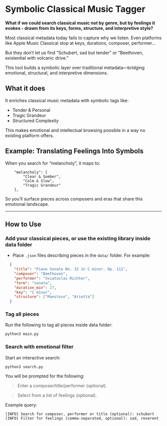 # Symbolic Classical Music Tagger

**What if we could search classical music not by genre, but by feelings it evokes - drawn from its keys, forms, structure, and interpretive style?**

Most classical metadata today fails to capture why we listen. Even platforms like Apple Music Classical stop at keys, durations, composer, performer…

But they don’t let us find “Schubert, sad but tender” or “Beethoven, existential with volcanic drive.”

This tool builds a symbolic layer over traditional metadata—bridging emotional, structural, and interpretive dimensions.

## What it does
It enriches classical music metadata with symbolic tags like:

- Tender & Personal
- Tragic Grandeur
- Structured Complexity

This makes emotional and intellectual browsing possible in a way no existing platform offers.

## Example: Translating Feelings Into Symbols

When you search for “melancholy”, it maps to:

```
    "melancholy": [
        "Clear & Somber",
        "Calm & Slow",
        "Tragic Grandeur"
    ],
```
So you’ll surface pieces across composers and eras that share this emotional landscape.

---

## How to Use

### Add your classical pieces, or use the existing library inside data folder
- Place `.json` files describing pieces in the `data/` folder. For example:

```json
  {
    "title": "Piano Sonata No. 32 in C minor, Op. 111",
    "composer": "Beethoven",
    "performer": "Sviatoslav Richter",
    "form": "sonata",
    "duration_min": 27,
    "key": "C minor",
    "structure": ["Maestoso", "Arietta"]
  }
```

### Tag all pieces

Run the following to tag all pieces inside data folder:

```python
python3 main.py
```

### Search with emotional filter

Start an interactive search:

```python
python3 search.py
```
You will be prompted for the following:

> Enter a composer/title/performer (optional).

> Select from a list of feelings (optional).

Example query:

```
[INFO] Search for composer, performer or title (optional): schubert
[INFO] Filter for feelings (comma-separated, optional): sad, reverent
```


